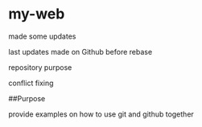 # my-web

made some updates

last updates made on Github before rebase


repository purpose

conflict fixing


##Purpose

provide examples on how to use git and github together